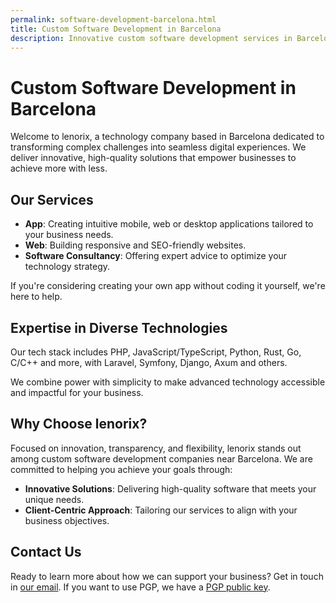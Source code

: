 ```yaml
---
permalink: software-development-barcelona.html
title: Custom Software Development in Barcelona
description: Innovative custom software development services in Barcelona to drive your business forward. Contact us for app, web, and software consultancy.
---
```


# Custom Software Development in Barcelona

Welcome to lenorix, a technology company based in Barcelona dedicated to transforming complex challenges into seamless digital experiences. We deliver innovative, high-quality solutions that empower businesses to achieve more with less.

## Our Services

- **App**: Creating intuitive mobile, web or desktop applications tailored to your business needs.
- **Web**: Building responsive and SEO-friendly websites.
- **Software Consultancy**: Offering expert advice to optimize your technology strategy.

If you're considering creating your own app without coding it yourself, we're here to help.

## Expertise in Diverse Technologies

Our tech stack includes PHP, JavaScript/TypeScript, Python, Rust, Go, C/C++ and more, with Laravel, Symfony, Django, Axum and others.

We combine power with simplicity to make advanced technology accessible and impactful for your business.

## Why Choose lenorix?

Focused on innovation, transparency, and flexibility, lenorix stands out among custom software development companies near Barcelona. We are committed to helping you achieve your goals through:

- **Innovative Solutions**: Delivering high-quality software that meets your unique needs.
- **Client-Centric Approach**: Tailoring our services to align with your business objectives.

## Contact Us

Ready to learn more about how we can support your business? Get in touch in [our email](mailto:contact@lenorix.com). If you want to use PGP, we have a [PGP public key](./public-key).
